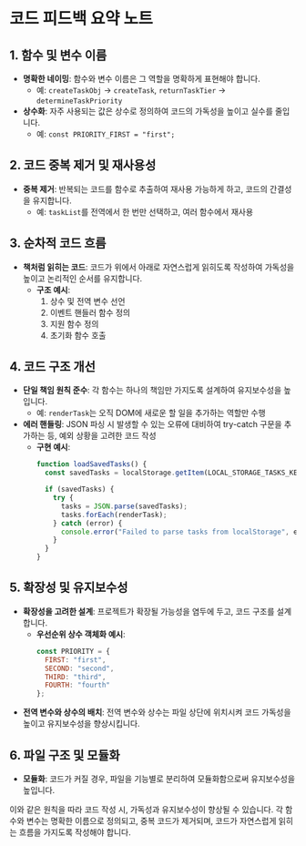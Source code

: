
# 코드 피드백 요약 노트

## 1. 함수 및 변수 이름
- **명확한 네이밍**: 함수와 변수 이름은 그 역할을 명확하게 표현해야 합니다.
  - 예: `createTaskObj` → `createTask`, `returnTaskTier` → `determineTaskPriority`
- **상수화**: 자주 사용되는 값은 상수로 정의하여 코드의 가독성을 높이고 실수를 줄입니다.
  - 예: `const PRIORITY_FIRST = "first";`

## 2. 코드 중복 제거 및 재사용성
- **중복 제거**: 반복되는 코드를 함수로 추출하여 재사용 가능하게 하고, 코드의 간결성을 유지합니다.
  - 예: `taskList`를 전역에서 한 번만 선택하고, 여러 함수에서 재사용

## 3. 순차적 코드 흐름
- **책처럼 읽히는 코드**: 코드가 위에서 아래로 자연스럽게 읽히도록 작성하여 가독성을 높이고 논리적인 순서를 유지합니다.
  - **구조 예시**:
    1. 상수 및 전역 변수 선언
    2. 이벤트 핸들러 함수 정의
    3. 지원 함수 정의
    4. 초기화 함수 호출

## 4. 코드 구조 개선
- **단일 책임 원칙 준수**: 각 함수는 하나의 책임만 가지도록 설계하여 유지보수성을 높입니다.
  - 예: `renderTask`는 오직 DOM에 새로운 할 일을 추가하는 역할만 수행
- **에러 핸들링**: JSON 파싱 시 발생할 수 있는 오류에 대비하여 try-catch 구문을 추가하는 등, 예외 상황을 고려한 코드 작성
  - **구현 예시**:
    ```javascript
    function loadSavedTasks() {
      const savedTasks = localStorage.getItem(LOCAL_STORAGE_TASKS_KEY);

      if (savedTasks) {
        try {
          tasks = JSON.parse(savedTasks);
          tasks.forEach(renderTask);
        } catch (error) {
          console.error("Failed to parse tasks from localStorage", error);
        }
      }
    }
    ```

## 5. 확장성 및 유지보수성
- **확장성을 고려한 설계**: 프로젝트가 확장될 가능성을 염두에 두고, 코드 구조를 설계합니다.
  - **우선순위 상수 객체화 예시**:
    ```javascript
    const PRIORITY = {
      FIRST: "first",
      SECOND: "second",
      THIRD: "third",
      FOURTH: "fourth"
    };
    ```
- **전역 변수와 상수의 배치**: 전역 변수와 상수는 파일 상단에 위치시켜 코드 가독성을 높이고 유지보수성을 향상시킵니다.

## 6. 파일 구조 및 모듈화
- **모듈화**: 코드가 커질 경우, 파일을 기능별로 분리하여 모듈화함으로써 유지보수성을 높입니다.

이와 같은 원칙을 따라 코드 작성 시, 가독성과 유지보수성이 향상될 수 있습니다. 각 함수와 변수는 명확한 이름으로 정의되고, 중복 코드가 제거되며, 코드가 자연스럽게 읽히는 흐름을 가지도록 작성해야 합니다.
